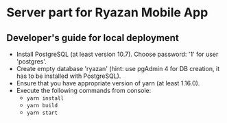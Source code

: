 # Server part for Ryazan Mobile App

## Developer's guide for local deployment

* Install PostgreSQL (at least version 10.7). Choose password: '1' for user 'postgres'.
* Create empty database 'ryazan' (hint: use pgAdmin 4 for DB creation, it has to be installed with PostgreSQL).
* Ensure that you have appropriate version of yarn (at least 1.16.0).
* Execute the following commands from console:
    * ```yarn install```
    * ```yarn build```
    * ```yarn start```
